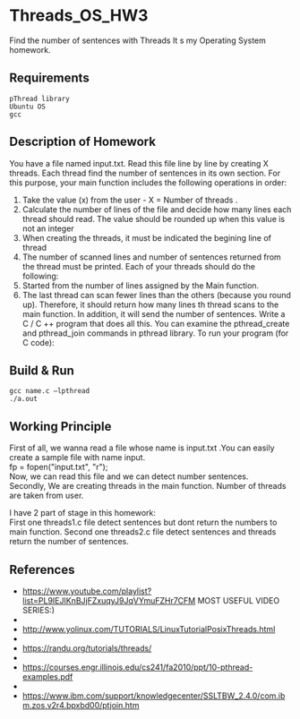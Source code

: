# Threads_OS_HW3
Find the number of sentences with Threads 
It s my Operating System homework.

## Requirements

    pThread library
    Ubuntu OS
    gcc




## Description of Homework

You have a file named input.txt. Read this file line by line by creating X threads. Each thread find the number of sentences
in its own section. For this purpose, your main function includes the following operations in order:
1. Take the value (x) from the user - X = Number of threads .
2. Calculate the number of lines of the file and decide how many lines each thread should read. The value should be
rounded up when this value is not an integer
3. When creating the threads, it must be indicated the begining line of thread
4. The number of scanned lines and number of sentences returned from the thread must be printed.
Each of your threads should do the following:
1. Started from the number of lines assigned by the Main function.
2. The last thread can scan fewer lines than the others (because you round up). Therefore, it should return how many lines
th thread scans to the main function. In addition, it will send the number of sentences.
Write a C / C ++ program that does all this. You can examine the pthread_create and pthread_join commands in pthread
library. To run your program (for C code):

## Build & Run
    gcc name.c –lpthread
    ./a.out




## Working Principle
 First of all, we wanna read a file whose name is input.txt .You can easily create a sample file with name input.<br>
     fp = fopen("input.txt", "r");<br> 
 Now, we can read this file and we can detect number sentences.<br>
 Secondly, We are creating threads in the main function. Number of threads are taken from user.<br>
 
 I have 2 part of stage in this homework:<br>
 First one threads1.c file detect sentences but dont return the numbers to main function.
 Second one threads2.c file detect sentences and threads return the number of sentences.
 
 ## References
 
 * https://www.youtube.com/playlist?list=PL9IEJIKnBJjFZxuqyJ9JqVYmuFZHr7CFM  MOST USEFUL VIDEO SERIES:)
 *
 * http://www.yolinux.com/TUTORIALS/LinuxTutorialPosixThreads.html
 *
 * https://randu.org/tutorials/threads/
 *
 * https://courses.engr.illinois.edu/cs241/fa2010/ppt/10-pthread-examples.pdf
 *
 * https://www.ibm.com/support/knowledgecenter/SSLTBW_2.4.0/com.ibm.zos.v2r4.bpxbd00/ptjoin.htm
 
 
 
 
 


